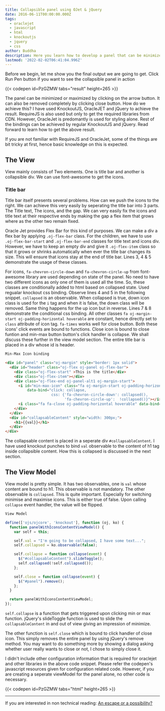```yaml
---
title: Collapsible panel using OJet & jQuery
date: 2016-06-11T00:00:00.000Z
tags:
  - oraclejet
  - javascript
  - html
  - knockoutjs
  - jquery
  - css
author: Buddha
description: Here you learn how to develop a panel that can be minimized or maximized and close by clicking on respective icons using OracleJet and JQuery
lastmod: '2022-02-02T06:41:04.996Z'
---
```

Before we begin, let me show you the final output we are going to get. Click Run Pen button if you want to see the collapsible panel in action

{{< codepen id=PzGZMW tabs="result" height=265 >}}

The panel can be minimized or maximized by clicking on the arrow button. It can also be removed completely by clicking close button. How do we achieve this? I have used KnockoutJS, OracleJET and jQuery to achieve the result. RequireJS is also used but only to get the required libraries from CDN. However, OracleJet is predomantly is used for styling alone. Rest of the bindings can be achieved by regular KnockoutJS and jQuery. Read forward to learn how to get the above result.
<!--more-->
If you are not familiar with RequireJS and OracleJet, some of the things are bit tricky at first, hence basic knowledge on this is expected.
## The View
View mainly consists of Two elements. One is title bar and another is collapsible div. We can use font-awesome to get the icons.
### Title bar
Title bar itself presents several problems. How can we push the icons to the right. We can achieve this very easily by seperating the title bar into 3 parts. The Title text, The icons, and the gap. We can very easily fix the icons and title text at their respective ends by making the gap a flex item that grows where as the other two remain fixed.

Oracle Jet provides Flex Bar for this kind of purposes. We can make a div a flex bar by applying `.oj-flex-bar` class. For the children, we have to use `.oj-flex-bar-start` and `.oj-flex-bar-end` classes for title text and icons div. However, we have to keep an empty div and give it `.oj-flex-item` class so that it grows or shrinks automatically when ever the title bar changes its size. This will ensure that icons stay at the end of title bar. Lines 3, 4 & 5 demonstrate the usage of these classes.

For icons, `fa-chevron-circle-down` and `fa-chevron-circle-up` from font-awesome library are used depending on state of the panel. No need to have two different icons as only one of them is used all the time. So, these classes are conditionally added to html based on collapsed state. Used regualar knockout css binding. Observe lines 4 and 5 in the following snippet. `collapsed` is an observable. When collapsed is true, down icon class is used for the `i` tag and when it is false, the down class will be removed. Same thing happens for the up icon but in reverse. Lines 7 & 8 demonstrate the conditional css binding. All other classes `fa oj-margin-start oj-padding-horizontal hoverable` are constant, hence directly set to `class` attribute of icon tag. `fa-times` works well for close button. Both these icons' click events are bound to functions. Close icon is bound to close funtion and min-max button button's click handler is collapse. We shall discuss these further in the view model section. The entire title bar is placed in a div whose id is header.

```md {title=true}
Min-Max Icon binding
```
```html
<div id="panel" class="oj-margin" style="border: 1px solid">
  <div id="header" class="oj-flex oj-panel oj-flex-bar">
    <div class="oj-flex-start" >This is the title</div>
    <div class="oj-flex-item"></div>
    <div class="oj-flex-end oj-panel-alt1 oj-margin-start">
      <i id="min-max-icon" class="fa oj-margin-start oj-padding-horizontal hoverable"
          data-bind="click: collapse,
                     css: {'fa-chevron-circle-down': collapsed(),
                           'fa-chevron-circle-up':  !collapsed()}"></i>
      <i class="fa fa-close oj-padding-horizontal hoverable" data-bind="click: close"></i>
    </div>
  </div>
  <div id="collapsableContent" style="width: 300px;">
    <h1>{{val}}</h1>
  </div>
</div>
```

The collapsable content is placed in a seperate div `#collapsableContent`. I have used knockout punches to bind `val` observable to the content of h1 tag inside collapsible content. How this is collapsed is discussed in the next section.

## The View Model

View model is pretty simple. It has two observables, one is `val` whose content are bound to h1. This observable is not mandatory. The other observable is `collapsed`. This is quite important. Especially for switching minimise and maximise icons. This is either true of false. Upon calling `collapse` event handler, the value will be flipped.

```md {title=true}
View Model 
```
```js
define(['ojs/ojcore', 'knockout'], function (oj, ko) {
  function panelWithIconsContentViewModel() {
    var self = this;

    self.val = "I'm going to be collapsed, I have some text...";
    self.collapsed = ko.observable(false);

    self.collapse = function collapse(event) {
      $("#collapsableContent").slideToggle();
      self.collapsed(!self.collapsed());
    };

    self.close = function collapse(event) {
      $("#panel").remove();
    };
  }

  return panelWithIconsContentViewModel;
});
```


`self.collapse` is a function that gets triggered upon clicking min or max function. jQuery's slideToggle function is used to slide the `collapsableContent` in and out of view giving an impression of minimize.

The other function is `self.close` which is bound to click handler of close icon. This simply removes the entire panel by using jQuery's remove method. You may want to do something more by showing a dialog asking whether user really wants to close or not, I chose to simply close it.

I didn't include other configuration information that is required for oraclejet and other libraries in the above code snippet. Please refer the codepen's javascript resources given for configuration related code. However, if you are creating a seperate viewModel for the panel alone, no other code is necessary.

{{< codepen id=PzGZMW tabs="html" height=265 >}}

----

If you are interested in non technical reading: [An escape or a possibility?](https://unfurledpages.wordpress.com/2016/06/01/an-escape-or-a-possibilty/)
